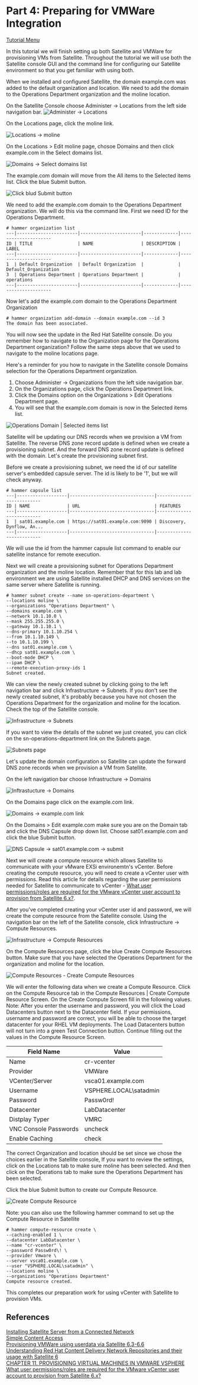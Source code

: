 # Part 4: Preparing for VMWare Integration  

[Tutorial Menu](https://github.com/pslucas0212/RedHat-Satellite-VM-Provisioning-to-vSphere-Tutorial)  

In this tutorial we will finish setting up both Satellite and VMWare for provisioning VMs from Satellite.  Throughout the tutorial we will use both the Satellite console GUI and the command line for configuring our Satellite environment so that you get familiar with using both.

When we installed and configured Satellite, the domain example.com was added to the default organization and location.  We need to add the domain to the Operations Department organization and the moline location.  

On the Satellite Console choose Administer -> Locations from the left side navigation bar.
![Administer -> Locations](/images/sat34.png)  

On the Locations page, click the moline link.  

![Locations -> moline](/images/sat35.png)  

On the Locations > Edit moline page, chosoe Domains and then click example.com in the Select domains list.  

![Domains -> Select domains list](/images/sat36.png)

The example.com domain will move from the All items to the Selected items list.  Click the blue Submit button.

![Click blud Submit button](/images/sat37.png)  

We need to add the example.com domain to the Operations Department organization.  We will do this via the command line.  First we need ID for the Operations Department.

```
# hammer organization list
---|-----------------------|-----------------------|-------------|---------------------
ID | TITLE                 | NAME                  | DESCRIPTION | LABEL               
---|-----------------------|-----------------------|-------------|---------------------
1  | Default Organization  | Default Organization  |             | Default_Organization
3  | Operations Department | Operations Department |             | operations          
---|-----------------------|-----------------------|-------------|---------------------
```  

Now let's add the example.com domain to the Operations Department Organization
```
# hammer organization add-domain --domain example.com --id 3
The domain has been associated.
```  

You will now see the update in the Red Hat Satellite console.  Do you remember how to navigate to the Organization page for the Operations Department organization?  Follow the same steps above that we used to navigate to the moline locations page.  

Here's a reminder for you how to navigate in the Satellite console Domains selection for the Operations Department organization.
1. Choose Administer -> Organizations from the left side navigation bar.
2. On the Organizations page, click the Operations Department link.
3. Click the Domains option on the Organizations > Edit Operations Department page.
4. You will see that the example.com domain is now in the Selected items list.  

![Operations Domain | Selected items list](/images/sat38.png)


Satellite will be updating our DNS records when we provision a VM from Satellite.  The reverse DNS zone record update is defined when we create a provisioning subnet.  And the forward DNS zone record update is defined with the domain.  Let's create the provisioning subnet first.


Before we create a provisioning subnet, we need the id of our satellite server's embedded capsule server.  The id is likely to be '1', but we will check anyway.

```
# hammer capsule list
---|-------------------|--------------------------------|--------------------------
ID | NAME              | URL                            | FEATURES                 
---|-------------------|--------------------------------|--------------------------
1  | sat01.example.com | https://sat01.example.com:9090 | Discovery, Dynflow, An...
---|-------------------|--------------------------------|--------------------------
```
We will use the id from the hammer capsule list command to enable our satellite instance for remote execution.

Next we will create a provisioning subnet for Operations Department organization and the moline location.  Remember that for this lab and lab environment we are using Satellite installed DHCP and DNS services on the same server where Satellite is running.
```
# hammer subnet create --name sn-operations-department \
--locations moline \
--organizations "Operations Department" \
--domains example.com \
--network 10.1.10.0 \
--mask 255.255.255.0 \
--gateway 10.1.10.1 \
--dns-primary 10.1.10.254 \
--from 10.1.10.149 \
--to 10.1.10.199 \
--dns sat01.example.com \
--dhcp sat01.example.com \
--boot-mode DHCP \
--ipam DHCP \
--remote-execution-proxy-ids 1
Subnet created.
```

We can view the newly created subnet by clicking going to the left navigation bar and click Infrastructure -> Subnets.  If you don't see the newly created subnet, it's probably because you have not chosen the Operations Department for the organization and moline for the location.  Check the top of the Satellite console.

![Infrastructure -> Subnets](/images/sat39.png)  

If you want to view the details of the subnet we just created, you can click on the sn-operations-department link on the Subnets page.  

![Subnets page](/images/sat40.png)

Let's update the domain configuration so Satellite can update the forward DNS zone records when we provision a VM from Satellite.  

On the left navigation bar choose Infrastructure -> Domains

![Inftrastucture -> Domains](/images/sat67.png)

On the Domains page click on the example.com link.  

![Domains -> example.com link](/images/sat68.png)  

On the Domains > Edit example.com make sure you are on the Domain tab and click the DNS Capsule drop down list.  Choose sat01.example.com and click the blue Submit button.

![DNS Capsule -> sat01.example.com -> submit](/images/sat69.png)

Next we will create a compute resource which allows Satellite to communicate with your vMware EXSi environemtn's vCenter.  Before creating the compute resource, you will need to create a vCenter user with permissions.  Read this article for details regarding the user permissions needed for Satellite to communicate to vCenter - [What user permissions/roles are required for the VMware vCenter user account to provision from Satellite 6.x?](https://access.redhat.com/solutions/1339483).  

After you've completed creating your vCenter user id and password, we will create the compute resource from the Satellite console.  Using the navigation bar on the left of the Satellite console, click Infrastructure -> Compute Resources.  

![Infrastructure -> Compute Resources](/images/sat41.png)  

On the Compute Resources page, click the blue Create Compute Resources button.  Make sure that you have selected the Operations Department for the organization and moline for the location.   

![Compute Resources - Create Compute Resources](/images/sat42.png)  


We will enter the following data when we create a Compute Resource.  Click on the Compute Resource tab in the Compute Resources | Create Compute Resource Screen.  On the Create Compute Screen fill in the following values.  Note: After you enter the username and password, you will click the Load Datacenters button next to the Datacenter field.  If your permissions, username and password are correct, you will be able to choose the target datacenter for your RHEL VM deployments.  The Load Datacenters button will not turn into a green Test Connection button.  Continue filling out the values in the Compute Resource Screen.  

Field Name | Value
---------- | -----
Name | cr-vcenter
Provider | VMWare
VCenter/Server | vsca01.example.com
Username | VSPHERE.LOCAL\satadmin
Password | Passw0rd!
Datacenter | LabDatacenter
Distplay Typer | VMRC
VNC Console Passwords | uncheck
Enable Caching | check

The correct Organization and location should be set since we chose the choices earlier in the Satellite console,  If you want to review the settings, click on the Locations tab to make sure moline has been selected.  And then click on the Operations tab to make sure the Operations Department has been selected.  

Click the blue Submit button to create our Compute Resource.  

![Create Compute Resource](/images/sat43.png)

Note: you can also use the following hammer command to set up the Compute Resource in Satellite

```
# hammer compute-resource create \
--caching-enabled 1 \
--datacenter LabDatacenter \
--name "cr-vcenter" \
--password Passw0rd\! \
--provider Vmware \
--server vsca01.example.com \
--user "VSPHERE.LOCAL\satadmin" \
--locations moline \
--organizations "Operations Department"
Compute resource created.
```
This completes our preparation work for using vCenter with Satellite to provision VMs.  

## References  
[Installing Satellite Server from a Connected Network](https://access.redhat.com/documentation/en-us/red_hat_satellite/6.9/html/installing_satellite_server_from_a_connected_network/index)   
[Simple Content Access](https://access.redhat.com/articles/simple-content-access)  
[Provisioning VMWare using userdata via Satellite 6.3-6.6](https://access.redhat.com/blogs/1169563/posts/3640721)  
[Understanding Red Hat Content Delivery Network Repositories and their usage with Satellite 6](https://access.redhat.com/articles/1586183)  
[CHAPTER 11. PROVISIONING VIRTUAL MACHINES IN VMWARE VSPHERE](https://access.redhat.com/documentation/en-us/red_hat_satellite/6.9/html/provisioning_guide/provisioning_virtual_machines_in_vmware_vsphere#Provisioning_Virtual_Machines_in_VMware_vSphere-Creating_a_VMware_vSphere_User)  
[What user permissions/roles are required for the VMware vCenter user account to provision from Satellite 6.x?](https://access.redhat.com/solutions/1339483)
